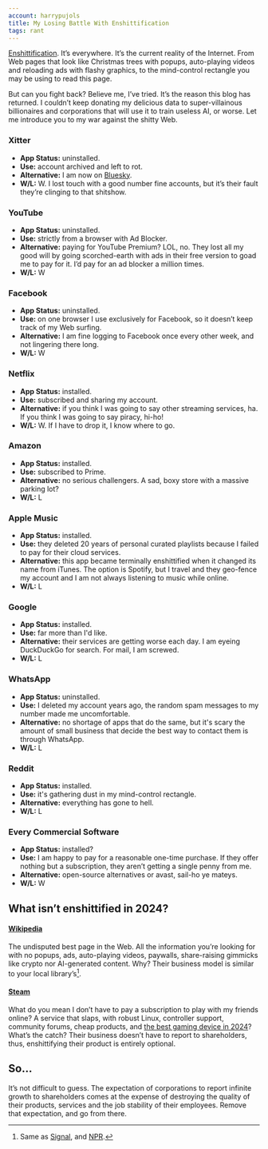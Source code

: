 ```yaml
---
account: harrypujols
title: My Losing Battle With Enshittification
tags: rant
---
```


[Enshittification](https://en.wikipedia.org/wiki/Enshittification). It’s everywhere. It’s the current reality of the Internet. From Web pages that look like Christmas trees with popups, auto-playing videos and reloading ads with flashy graphics, to the mind-control rectangle you may be using to read this page.

But can you fight back? Believe me, I’ve tried. It’s the reason this blog has returned. I couldn’t keep donating my delicious data to super-villainous billionaires and corporations that will use it to train useless AI, or worse. Let me introduce you to my war against the shitty Web.

### Xitter

- **App Status:** uninstalled.
- **Use:** account archived and left to rot.
- **Alternative:** I am now on [Bluesky](https://bsky.app/profile/harrypujols.bsky.social).
- **W/L:** W. I lost touch with a good number fine accounts, but it’s their fault they’re clinging to that shitshow.

### YouTube

- **App Status:** uninstalled.
- **Use:** strictly from a browser with Ad Blocker.
- **Alternative:** paying for YouTube Premium? LOL, no. They lost all my good will by going scorched-earth with ads in their free version to goad me to pay for it. I’d pay for an ad blocker a million times.
- **W/L:** W

### Facebook

- **App Status:** uninstalled.
- **Use:** on one browser I use exclusively for Facebook, so it doesn’t keep track of my Web surfing.
- **Alternative:** I am fine logging to Facebook once every other week, and not lingering there long.
- **W/L:** W

### Netflix

- **App Status:** installed.
- **Use:** subscribed and sharing my account.
- **Alternative:** if you think I was going to say other streaming services, ha. If you think I was going to say piracy, hi-ho!
- **W/L:** W. If I have to drop it, I know where to go.

### Amazon

- **App Status:** installed.
- **Use:** subscribed to Prime.
- **Alternative:** no serious challengers. A sad, boxy store with a massive parking lot?
- **W/L:** L

### Apple Music

- **App Status:** installed.
- **Use:** they deleted 20 years of personal curated playlists because I failed to pay for their cloud services.
- **Alternative:** this app became terminally enshittified when it changed its name from iTunes. The option is Spotify, but I travel and they geo-fence my account and I am not always listening to music while online.
- **W/L:** L

### Google

- **App Status:** installed.
- **Use:** far more than I'd like.
- **Alternative:** their services are getting worse each day. I am eyeing DuckDuckGo for search. For mail, I am screwed.
- **W/L:** L

### WhatsApp

- **App Status:** uninstalled.
- **Use:** I deleted my account years ago, the random spam messages to my number made me uncomfortable.
- **Alternative:** no shortage of apps that do the same, but it's scary the amount of small business that decide the best way to contact them is through WhatsApp.
- **W/L:** L

### Reddit

- **App Status:** installed.
- **Use:** it's gathering dust in my mind-control rectangle.
- **Alternative:** everything has gone to hell.
- **W/L:** L

### Every Commercial Software

- **App Status:** installed?
- **Use:** I am happy to pay for a reasonable one-time purchase. If they offer nothing but a subscription, they aren’t getting a single penny from me.
- **Alternative:** open-source alternatives or avast, sail-ho ye mateys.
- **W/L:** W

## What isn’t enshittified in 2024?

#### [Wikipedia](https://www.wikipedia.org)

The undisputed best page in the Web. All the information you’re looking for with no popups, ads, auto-playing videos, paywalls, share-raising gimmicks like crypto nor AI-generated content. Why? Their business model is similar to your local library’s[^1].

#### [Steam](https://store.steampowered.com)

What do you mean I don’t have to pay a subscription to play with my friends online? A service that slaps, with robust Linux, controller support, community forums, cheap products, and [the best gaming device in 2024](https://store.steampowered.com/steamdeck)? What’s the catch? Their business doesn’t have to report to shareholders, thus, enshittifying their product is entirely optional.

## So...

It’s not difficult to guess. The expectation of corporations to report infinite growth to shareholders comes at the expense of destroying the quality of their products, services and the job stability of their employees. Remove that expectation, and go from there.

[^1]: Same as [Signal](https://signal.org), and [NPR](https://www.npr.org).
